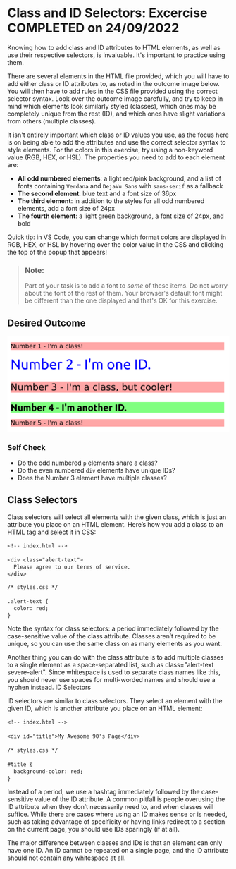 # Class and ID Selectors: Excercise COMPLETED on 24/09/2022
Knowing how to add class and ID attributes to HTML elements, as well as use their respective selectors, is invaluable. It's important to practice using them.

There are several elements in the HTML file provided, which you will have to add either class or ID attributes to, as noted in the outcome image below. You will then have to add rules in the CSS file provided using the correct selector syntax. Look over the outcome image carefully, and try to keep in mind which elements look similarly styled (classes), which ones may be completely unique from the rest (ID), and which ones have slight variations from others (multiple classes).

It isn't entirely important which class or ID values you use, as the focus here is on being able to add the attributes and use the correct selector syntax to style elements. For the colors in this exercise, try using a non-keyword value (RGB, HEX, or HSL). The properties you need to add to each element are:

* **All odd numbered elements**: a light red/pink background, and a list of fonts containing `Verdana` and `DejaVu Sans` with `sans-serif` as a fallback
* **The second element**: blue text and a font size of 36px
* **The third element**: in addition to the styles for all odd numbered elements, add a font size of 24px
* **The fourth element**: a light green background, a font size of 24px, and bold

Quick tip: in VS Code, you can change which format colors are displayed in RGB, HEX, or HSL by hovering over the color value in the CSS and clicking the top of the popup that appears!

> ### Note:
> Part of your task is to add a font to _some_ of these items. Do not worry about the font of the rest of them. Your browser's default font might be different than the one displayed and that's OK for this exercise.

## Desired Outcome
![desired outcome](./desired-outcome.png)


### Self Check
- Do the odd numbered `p` elements share a class?
- Do the even numbered `div` elements have unique IDs?
- Does the Number 3 element have multiple classes?


## Class Selectors

Class selectors will select all elements with the given class, which is just an attribute you place on an HTML element. Here’s how you add a class to an HTML tag and select it in CSS:
```
<!-- index.html -->

<div class="alert-text">
  Please agree to our terms of service.
</div>
```
```
/* styles.css */

.alert-text {
  color: red;
}
```
Note the syntax for class selectors: a period immediately followed by the case-sensitive value of the class attribute. Classes aren’t required to be unique, so you can use the same class on as many elements as you want.

Another thing you can do with the class attribute is to add multiple classes to a single element as a space-separated list, such as class="alert-text severe-alert". Since whitespace is used to separate class names like this, you should never use spaces for multi-worded names and should use a hyphen instead.
ID Selectors

ID selectors are similar to class selectors. They select an element with the given ID, which is another attribute you place on an HTML element:
```
<!-- index.html -->

<div id="title">My Awesome 90's Page</div>

/* styles.css */

#title {
  background-color: red;
}
```
Instead of a period, we use a hashtag immediately followed by the case-sensitive value of the ID attribute. A common pitfall is people overusing the ID attribute when they don’t necessarily need to, and when classes will suffice. While there are cases where using an ID makes sense or is needed, such as taking advantage of specificity or having links redirect to a section on the current page, you should use IDs sparingly (if at all).

The major difference between classes and IDs is that an element can only have one ID. An ID cannot be repeated on a single page, and the ID attribute should not contain any whitespace at all.